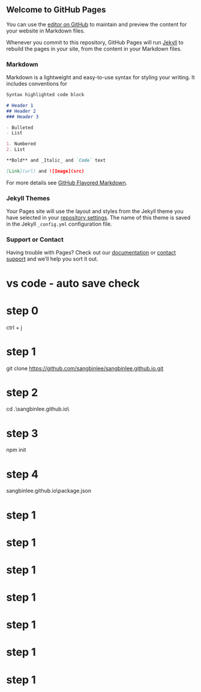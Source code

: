 ## Welcome to GitHub Pages

You can use the [editor on GitHub](https://github.com/sangbinlee/sodisoft.github.io/edit/master/README.md) to maintain and preview the content for your website in Markdown files.

Whenever you commit to this repository, GitHub Pages will run [Jekyll](https://jekyllrb.com/) to rebuild the pages in your site, from the content in your Markdown files.

### Markdown

Markdown is a lightweight and easy-to-use syntax for styling your writing. It includes conventions for

```markdown
Syntax highlighted code block

# Header 1
## Header 2
### Header 3

- Bulleted
- List

1. Numbered
2. List

**Bold** and _Italic_ and `Code` text

[Link](url) and ![Image](src)
```

For more details see [GitHub Flavored Markdown](https://guides.github.com/features/mastering-markdown/).

### Jekyll Themes

Your Pages site will use the layout and styles from the Jekyll theme you have selected in your [repository settings](https://github.com/sangbinlee/sodisoft.github.io/settings). The name of this theme is saved in the Jekyll `_config.yml` configuration file.

### Support or Contact

Having trouble with Pages? Check out our [documentation](https://help.github.com/categories/github-pages-basics/) or [contact support](https://github.com/contact) and we’ll help you sort it out.

 
# vs code - auto save check

# step 0 
ctrl + j
# step 1 
git clone https://github.com/sangbinlee/sangbinlee.github.io.git
# step 2
cd .\sangbinlee.github.io\ 
# step 3
npm init                   
# step 4
sangbinlee.github.io\package.json
# step 1
# step 1
# step 1
# step 1
# step 1
# step 1
# step 1

